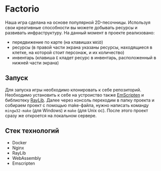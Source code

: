 # Factorio
Наша игра сделана на основе популярной 2D-песочницы. Используя свои креативные способности 
вы можете добывать ресурсы и развивать инфраструктуру. На данный момент в проекте реализовано:
- передвижение по карте (на клавишах `WASD`)
- ресурсы (в правой части экрана указаны ресурсы, находящиеся в клетке, на которой стоит персонаж, и их количество)
- инвентарь (клавиша `E` кладет ресурс в инвентарь, расположенный в нижней части экрана)

## Запуск
Для запуска игры необходимо клонировать к себе репозиторий. Необходимо установить к себе на устроиство
также [EmScripten](https://emscripten.org/docs/getting_started/downloads.html) и библиотеку [RayLib](https://www.raylib.com/index.html). Далее через консоль переходим в папку 
проекта и собираем проект с помощью make-файла, нужно написать команду `mingw32-make` (для Windows) и `make` (для Unix ос).
После этого проект сразу же откроется на локальном сервере.

## Стек технологий
- Docker
- Nginx
- RayLib
- WebAssembly
- Emscripten

